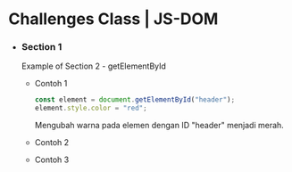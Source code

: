 # Challenges Class | JS-DOM

- ### Section 1
  Example of Section 2 - getElementById
  - Contoh 1
    ```js
    const element = document.getElementById("header");
    element.style.color = "red";
    ```
    Mengubah warna pada elemen dengan ID "header" menjadi merah.
    
  - Contoh 2
  - Contoh 3